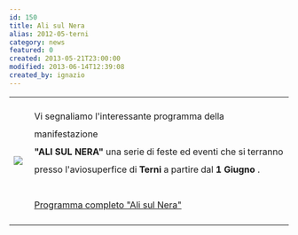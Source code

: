 ```yaml
---
id: 150
title: Ali sul Nera
alias: 2012-05-terni
category: news
featured: 0
created: 2013-05-21T23:00:00
modified: 2013-06-14T12:39:08
created_by: ignazio
---
```

<table border="0">
 <tbody>
  <tr>
   <td>
    <img border="0" src="images/stories/yak-italia.jpg" style="float: left; padding-right: 5px;"/>
   </td>
   <td valign="top">
    <p style="line-height: 2em;">
     Vi segnaliamo l'interessante programma della manifestazione
     <br/>
     <strong>
      "ALI SUL NERA"
     </strong>
     una serie di feste ed eventi che si terranno
     <br/>
     presso l'aviosuperfice di
     <strong>
      Terni
     </strong>
     a partire dal
     <strong>
      1 Giugno
     </strong>
     .
     <br/>
     <br/>
     <a href="novita/ali-sul-nera.html">
      Programma completo "Ali sul Nera"
     </a>
    </p>
   </td>
  </tr>
 </tbody>
</table>

